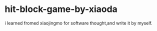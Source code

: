 # hit-block-game-by-xiaoda
i learned  fromed xiaojingmo  for software thought,and write it by myself.
